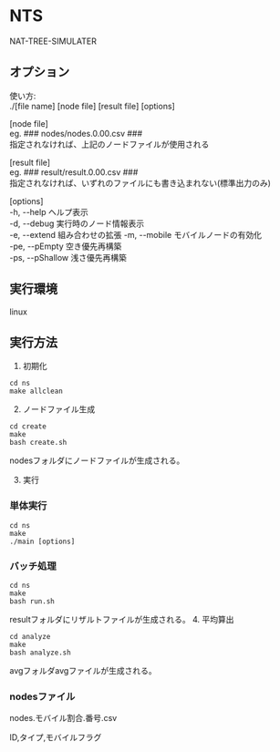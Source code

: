 # NTS
NAT-TREE-SIMULATER

## オプション
使い方:  
./[file name] [node file] [result file] [options]

[node file]              
eg. ### nodes/nodes.0.00.csv ###          
指定されなければ、上記のノードファイルが使用される

[result file]            
eg. ### result/result.0.00.csv ###        
指定されなければ、いずれのファイルにも書き込まれない(標準出力のみ)

 [options]  
-h, --help                ヘルプ表示   
-d, --debug               実行時のノード情報表示   
-e, --extend              組み合わせの拡張
-m, --mobile              モバイルノードの有効化  
-pe, --pEmpty             空き優先再構築     
-ps, --pShallow           浅さ優先再構築

## 実行環境
linux

## 実行方法
1. 初期化
```
cd ns
make allclean
```

2. ノードファイル生成
```
cd create
make
bash create.sh
```
nodesフォルダにノードファイルが生成される。

3. 実行  
### 単体実行
```
cd ns
make
./main [options]
```
### バッチ処理
```
cd ns
make
bash run.sh
```
resultフォルダにリザルトファイルが生成される。
4. 平均算出
```
cd analyze
make
bash analyze.sh
```
avgフォルダavgファイルが生成される。

### nodesファイル
nodes.モバイル割合.番号.csv

ID,タイプ,モバイルフラグ
